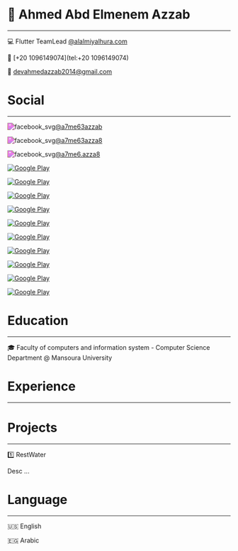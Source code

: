 # :wave: Ahmed Abd Elmenem Azzab 

---



:computer: Flutter TeamLead  [@alalmiyalhura.com](https://alalmiyalhura.com/)

:iphone: [+20 1096149074](tel:+20 1096149074)

 :e-mail: [devahmedazzab2014@gmail.com](mailto:devahmedazzab2014@gmail.com)



# Social

---



<img src="/Users/apple/Desktop/github_svg.svg" alt="facebook_svg" style="zoom:100%;  filter: invert(0%) sepia(0%) saturate(6477%) hue-rotate(142deg) brightness(93%) contrast(96%); float: left;"/>  [@a7me63azzab](https://github.com/a7me63azzab)

<img src="/Users/apple/Desktop/linkedin_svg.svg" alt="facebook_svg" style="zoom:100%;  filter: invert(0%) sepia(0%) saturate(6477%) hue-rotate(142deg) brightness(93%) contrast(96%); float: left;"/>  [@a7me63azza8](https://www.linkedin.com/in/a7me63azza8/)

<img src="/Users/apple/Desktop/facebook_svg.svg" alt="facebook_svg" style="zoom:100%;  filter: invert(0%) sepia(0%) saturate(6477%) hue-rotate(142deg) brightness(93%) contrast(96%); float: left;"/> [@a7me6.azza8](https://www.facebook.com/a7me6.azza8)

<a href="https://www.instagram.com/abdullahmanss" target="_blank"><img alt="Google Play" src="https://img.shields.io/badge/instagram-cd486b.svg?style=for-the-badge&logo=instagram&logoColor=white" /></a>

 <a href="https://www.facebook.com/a7me6.azza8" target="_blank"><img alt="Google Play" src="https://img.shields.io/badge/Facebook-4267B2.svg?style=for-the-badge&logo=facebook&logoColor=white" /></a>

<a href="http://Wa.me/201096149074" target="_blank"><img alt="Google Play" src="https://img.shields.io/badge/whatsapp-128C7E.svg?style=for-the-badge&logo=whatsapp&logoColor=white" /></a> 

<a href="https://www.linkedin.com/in/a7me63azza8/" target="_blank"><img alt="Google Play" src="https://img.shields.io/badge/linkedin-0077b5.svg?style=for-the-badge&logo=linkedin&logoColor=white" /></a> 



<a href="https://twitter.com/_a7me63azzab" target="_blank"><img alt="Google Play" src="https://img.shields.io/badge/Twitter-0077b5.svg?style=for-the-badge&logo=Twitter&logoColor=white" /></a> 



<a href="https://github.com/a7me63azzab" target="_blank"><img alt="Google Play" src="https://img.shields.io/static/v1?message=Github&logo=github&labelColor=5c5c5c&color=1182c3&logoColor=white&label=%20&style=plastic" /></a> 

<a href="https://www.facebook.com/a7me6.azza8/" target="_blank"><img alt="Google Play" src="https://img.shields.io/static/v1?message=Facebook&logo=facebook&labelColor=5c5c5c&color=1182c3&logoColor=white&label=%20&style=plastic" /></a> 

<a href="https://twitter.com/_a7me63azzab" target="_blank"><img alt="Google Play" src="https://img.shields.io/static/v1?message=Twitter&logo=twitter&labelColor=5c5c5c&color=1182c3&logoColor=white&label=%20&style=plastic" /></a> 

<a href="https://www.linkedin.com/in/a7me63azza8/" target="_blank"><img alt="Google Play" src="https://img.shields.io/static/v1?message=LinkedIn&logo=linkedin&labelColor=5c5c5c&color=1182c3&logoColor=white&label=%20&style=plastic" /></a> 

<a href="http://Wa.me/201096149074" target="_blank"><img alt="Google Play" src="https://img.shields.io/static/v1?message=Whatsapp&logo=whatsapp&labelColor=5c5c5c&color=1182c3&logoColor=white&label=%20&style=plastic" /></a> 

# Education

----

:mortar_board: Faculty of computers and information system - Computer Science Department @ Mansoura University

# Experience

---





# Projects

---

:one: RestWater 

Desc ...





# Language

---

:us: English

:egypt: Arabic













